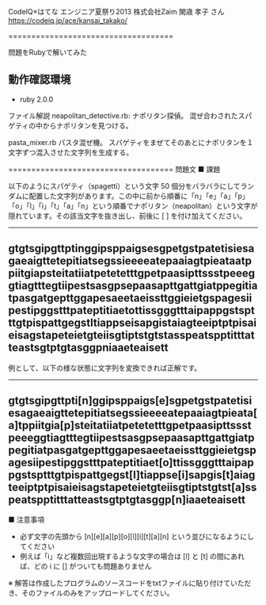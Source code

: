 CodeIQ×はてな エンジニア夏祭り2013
株式会社Zaim 閑歳 孝子 さん
https://codeiq.jp/ace/kansai_takako/

====================================


問題をRubyで解いてみた

## 動作確認環境
* ruby 2.0.0

ファイル解説
neapolitan_detective.rb:
ナポリタン探偵。
混ぜ合わされたスパゲティの中からナポリタンを見つける。

pasta_mixer.rb
パスタ混ぜ機。
スパゲティをまぜてそのあとにナポリタンを１文字ずつ混入させた文字列を生成する。



====================================
問題文
■ 課題

以下のようにスパゲティ（spagetti）という文字 50 個分をバラバラにしてランダムに配置した文字列があります。この中に前から順番に「n」「e」「a」「p」「o」「l」「i」「t」「a」「n」という順番でナポリタン（neapolitan）という文字が隠れています。その該当文字を抜き出し、前後に [ ] を付け加えてください。

-------
gtgtsgipgttptinggipsppaigsesgpetgstpatetisiesagaeaigttetepitiatsegssieeeeatepaaiagtpieataatppiitgiapsteitatiiatpetetetttgpetpaasipttssstpeeeggtiagtttegtiipestsasgpsepaasapttgattgiatppegitiatpasgatgepttggapesaeetaeissttggieietgspagesiipestipggstttpateptitiaetottissgggtttaipappgstsptttgtpispattgegstltiappseisapgistaiagteeiptptpisaieisagstapeteietgteiisgtiptstgtstasspeatspptitttatteastsgtptgtasggpniaaeteaisett
-------

例として、以下の様な状態に文字列を変換できれば正解です。

-------
gtgtsgipgttpti[n]ggipsppaigs[e]sgpetgstpatetisiesagaeaigttetepitiatsegssieeeeatepaaiagtpieata[a]tppiitgia[p]steitatiiatpetetetttgpetpaasipttssstpeeeggtiagtttegtiipestsasgpsepaasapttgattgiatppegitiatpasgatgepttggapesaeetaeissttggieietgspagesiipestipggstttpateptitiaet[o]ttissgggtttaipappgstsptttgtpispattgegst[l]tiappse[i]sapgis[t]aiagteeiptptpisaieisagstapeteietgteiisgtiptstgtst[a]sspeatspptitttatteastsgtptgtasggp[n]iaaeteaisett
-------


■ 注意事項
- 必ず文字の先頭から [n][e][a][p][o][l][i][t][a][n] という並びになるようにしてください
- 例えば「i」など複数回出現するような文字の場合は [l] と [t] の間にあれば、どの i に [] がついても問題ありません



※ 解答は作成したプログラムのソースコードをtxtファイルに貼り付けていただき、そのファイルのみをアップロードしてください。